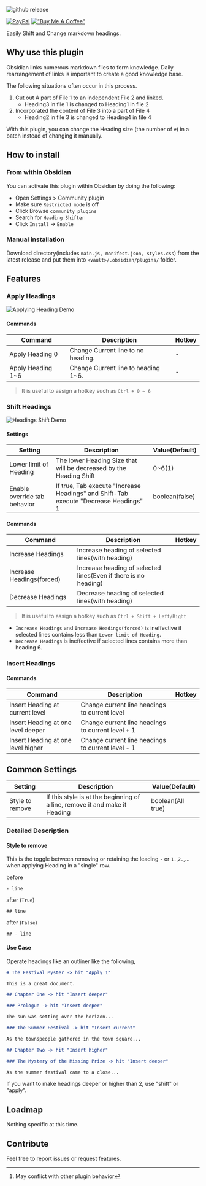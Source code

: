 
![github release](https://img.shields.io/github/v/release/k4a-dev/obsidian-heading-shifter?style=for-the-badge)

[![PayPal](https://github.com/user-attachments/assets/022d3ada-7995-4a27-b680-5ab6cfc117e1)](https://paypal.me/k4al)
[!["Buy Me A Coffee"](https://www.buymeacoffee.com/assets/img/custom_images/orange_img.png)](https://www.buymeacoffee.com/kasahala)

Easily Shift and Change markdown headings.

## Why use this plugin

Obsidian links numerous markdown files to form knowledge. Daily rearrangement of links is important to create a good knowledge base.

The following situations often occur in this process.

1. Cut out A part of File 1 to an independent File 2 and linked.
    - Heading3 in file 1 is changed to Heading1 in file 2
2. Incorporated the content of File 3 into a part of File 4
    - Heading2 in file 3 is changed to Heading4 in file 4

With this plugin, you can change the Heading size (the number of `#`) in a batch instead of changing it manually.

## How to install

### From within Obsidian

You can activate this plugin within Obsidian by doing the following:

-   Open Settings > Community plugin
-   Make sure `Restricted mode` is off
-   Click Browse `community plugins`
-   Search for `Heading Shifter`
-   Click `Install` -> `Enable`

### Manual installation

Download directory(includes `main.js, manifest.json, styles.css`) from the latest release and put them into `<vault>/.obsidian/plugins/` folder.

## Features

### Apply Headings

![Applying Heading Demo](https://raw.githubusercontent.com/k4a-dev/obsidian-heading-shifter/main/doc/attachment/applyingHeading.gif)

#### Commands

| Command           | Description                         | Hotkey |
| ----------------- | ----------------------------------- | ------ |
| Apply Heading 0   | Change Current line to no heading.  | -      |
| Apply Heading 1~6 | Change Current line to heading 1~6. | -      |

> It is useful to assign a hotkey such as `Ctrl + 0 ~ 6`

### Shift Headings

![Headings Shift Demo](https://raw.githubusercontent.com/k4a-dev/obsidian-heading-shifter/main/doc/attachment/shiftHeadings.gif)

#### Settings

| Setting                      | Description                                                                             | Value(Default) |
| ---------------------------- | --------------------------------------------------------------------------------------- | -------------- |
| Lower limit of Heading       | The lower Heading Size that will be decreased by the Heading Shift                      | 0~6(1)         |
| Enable override tab behavior | If true, Tab execute "Increase Headings" and Shift-Tab execute "Decrease Headings" [^2] | boolean(false) |

[^2]: May conflict with other plugin behavior

#### Commands

| Command                   | Description                                                     | Hotkey |
| ------------------------- | --------------------------------------------------------------- | ------ |
| Increase Headings         | Increase heading of selected lines(with heading)                |        |
| Increase Headings(forced) | Increase heading of selected lines(Even if there is no heading) |        |
| Decrease Headings         | Decrease heading of selected lines(with heading)                |        |

> It is useful to assign a hotkey such as `Ctrl + Shift + Left/Right`

-   `Increase Headings` and `Increase Headings(forced)` is ineffective if selected lines contains less than `Lower limit of Heading`.
-   `Decrease Headings` is ineffective if selected lines contains more than heading 6.

### Insert Headings

#### Commands

| Command                            | Description                                       | Hotkey |
| ---------------------------------- | ------------------------------------------------- | ------ |
| Insert Heading at current level    | Change current line headings to current level     |        |
| Insert Heading at one level deeper | Change current line headings to current level + 1 |        |
| Insert Heading at one level higher | Change current line headings to current level - 1 |        |

## Common Settings

| Setting         | Description                                                               | Value(Default)    |
| --------------- | ------------------------------------------------------------------------- | ----------------- |
| Style to remove | If this style is at the beginning of a line, remove it and make it Heading | boolean(All true) |

### Detailed Description
#### Style to remove

This is the toggle between removing or retaining the leading `-` or `1.`,`2.`,... when applying Heading in a "single" row.

before
```
- line
```

after (`True`)
```
## line
```

after (`False`)
```
## - line
```


#### Use Case

Operate headings like an outliner like the following,

```markdown
# The Festival Myster -> hit "Apply 1"

This is a great document.

## Chapter One -> hit "Insert deeper"

### Prologue -> hit "Insert deeper"

The sun was setting over the horizon...

### The Summer Festival -> hit "Insert current"

As the townspeople gathered in the town square...

## Chapter Two -> hit "Insert higher"

### The Mystery of the Missing Prize -> hit "Insert deeper"

As the summer festival came to a close...
```

If you want to make headings deeper or higher than 2, use "shift" or "apply".

## Loadmap

Nothing specific at this time.

## Contribute

Feel free to report issues or request features.
